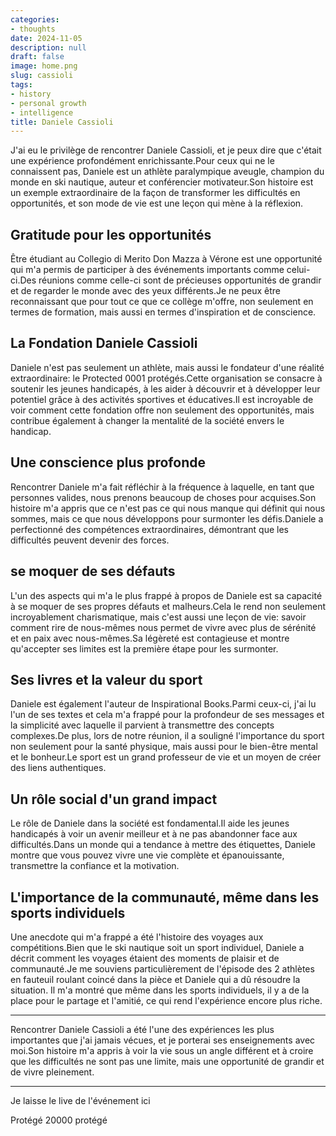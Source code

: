 ```yaml
---
categories:
- thoughts
date: 2024-11-05
description: null
draft: false
image: home.png
slug: cassioli
tags:
- history
- personal growth
- intelligence
title: Daniele Cassioli
---
```


<!-- hash: 6b63213a96f8 -->
J'ai eu le privilège de rencontrer Daniele Cassioli, et je peux dire que c'était une expérience profondément enrichissante.Pour ceux qui ne le connaissent pas, Daniele est un athlète paralympique aveugle, champion du monde en ski nautique, auteur et conférencier motivateur.Son histoire est un exemple extraordinaire de la façon de transformer les difficultés en opportunités, et son mode de vie est une leçon qui mène à la réflexion.

## Gratitude pour les opportunités

Être étudiant au Collegio di Merito Don Mazza à Vérone est une opportunité qui m'a permis de participer à des événements importants comme celui-ci.Des réunions comme celle-ci sont de précieuses opportunités de grandir et de regarder le monde avec des yeux différents.Je ne peux être reconnaissant que pour tout ce que ce collège m'offre, non seulement en termes de formation, mais aussi en termes d'inspiration et de conscience.

## La Fondation Daniele Cassioli

Daniele n'est pas seulement un athlète, mais aussi le fondateur d'une réalité extraordinaire: le Protected 0001 protégés.Cette organisation se consacre à soutenir les jeunes handicapés, à les aider à découvrir et à développer leur potentiel grâce à des activités sportives et éducatives.Il est incroyable de voir comment cette fondation offre non seulement des opportunités, mais contribue également à changer la mentalité de la société envers le handicap.

## Une conscience plus profonde

Rencontrer Daniele m'a fait réfléchir à la fréquence à laquelle, en tant que personnes valides, nous prenons beaucoup de choses pour acquises.Son histoire m'a appris que ce n'est pas ce qui nous manque qui définit qui nous sommes, mais ce que nous développons pour surmonter les défis.Daniele a perfectionné des compétences extraordinaires, démontrant que les difficultés peuvent devenir des forces.

## se moquer de ses défauts

L'un des aspects qui m'a le plus frappé à propos de Daniele est sa capacité à se moquer de ses propres défauts et malheurs.Cela le rend non seulement incroyablement charismatique, mais c'est aussi une leçon de vie: savoir comment rire de nous-mêmes nous permet de vivre avec plus de sérénité et en paix avec nous-mêmes.Sa légèreté est contagieuse et montre qu'accepter ses limites est la première étape pour les surmonter.

## Ses livres et la valeur du sport

Daniele est également l'auteur de Inspirational Books.Parmi ceux-ci, j'ai lu l'un de ses textes et cela m'a frappé pour la profondeur de ses messages et la simplicité avec laquelle il parvient à transmettre des concepts complexes.De plus, lors de notre réunion, il a souligné l'importance du sport non seulement pour la santé physique, mais aussi pour le bien-être mental et le bonheur.Le sport est un grand professeur de vie et un moyen de créer des liens authentiques.

## Un rôle social d'un grand impact

Le rôle de Daniele dans la société est fondamental.Il aide les jeunes handicapés à voir un avenir meilleur et à ne pas abandonner face aux difficultés.Dans un monde qui a tendance à mettre des étiquettes, Daniele montre que vous pouvez vivre une vie complète et épanouissante, transmettre la confiance et la motivation.

## L'importance de la communauté, même dans les sports individuels

Une anecdote qui m'a frappé a été l'histoire des voyages aux compétitions.Bien que le ski nautique soit un sport individuel, Daniele a décrit comment les voyages étaient des moments de plaisir et de communauté.Je me souviens particulièrement de l'épisode des 2 athlètes en fauteuil roulant coincé dans la pièce et Daniele qui a dû résoudre la situation.
Il m'a montré que même dans les sports individuels, il y a de la place pour le partage et l'amitié, ce qui rend l'expérience encore plus riche.

---

Rencontrer Daniele Cassioli a été l'une des expériences les plus importantes que j'ai jamais vécues, et je porterai ses enseignements avec moi.Son histoire m'a appris à voir la vie sous un angle différent et à croire que les difficultés ne sont pas une limite, mais une opportunité de grandir et de vivre pleinement.

---

Je laisse le live de l'événement ici

Protégé 20000 protégé